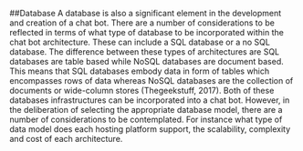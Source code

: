 ##Database
A database is also a significant element in the development and creation of a chat bot. There are a number of considerations to be reflected in terms of what type of database to be incorporated within the chat bot architecture. These can include a SQL database or a no SQL database. The difference between these types of architectures are SQL databases are table based while NoSQL databases are document based. This means that SQL databases embody data in form of tables which encompasses rows of data whereas NoSQL databases are the collection of documents or wide-column stores (Thegeekstuff, 2017). Both of these databases infrastructures can be incorporated into a chat bot. However, in the deliberation of selecting the appropriate database model, there are a number of considerations to be contemplated. For instance what type of data model does each hosting platform support, the scalability, complexity and cost of each architecture. 

